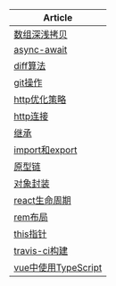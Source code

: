 | Article       
|-------------  
| [数组深浅拷贝](http://xyyf.club/2017/12/04/%E5%BC%80%E5%A7%8B%E4%BD%BF%E7%94%A8travis-ci%E6%B5%8B%E8%AF%95/)                
| [async-await](http://xyfui.com/2018/01/03/async-await/)
| [diff算法](http://xyfui.com/2018/01/08/diff_arithmetic/)                    
| [git操作](http://xyfui.com/2017/12/13/git_command/)
| [http优化策略](http://xyfui.com/2017/12/14/http_optimize/)              
| [http连接](http://xyfui.com/2018/01/10/http_status_code/)
| [继承](http://xyfui.com/2018/01/07/inherit/)                      
| [import和export](http://xyfui.com/2017/12/04/travis-ci_testing/)
| [原型链](http://xyfui.com/2017/11/06/Js_prototype/)                     
| [对象封装](http://xyfui.com/2018/01/07/js_object_wrap/)
| [react生命周期](http://xyfui.com/2018/01/02/React_lifecycle/)            
| [rem布局](http://xyfui.com/2018/04/21/rem_layout/)
| [this指针](http://xyfui.com/2017/11/03/this-point/)                
| [travis-ci构建](http://xyfui.com/2017/12/04/travis-ci_testing/)
| [vue中使用TypeScript](http://xyfui.com/2018/04/21/rem_layout/)
